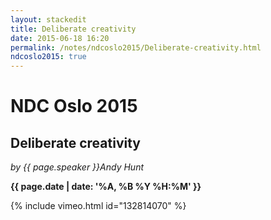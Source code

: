 ```yaml
---
layout: stackedit
title: Deliberate creativity
date: 2015-06-18 16:20
permalink: /notes/ndcoslo2015/Deliberate-creativity.html
ndcoslo2015: true
---
```


# NDC Oslo 2015

## Deliberate creativity
*by {{ page.speaker }}Andy Hunt*

**{{ page.date | date: '%A, %B %Y %H:%M' }}**

{% include vimeo.html id="132814070" %}